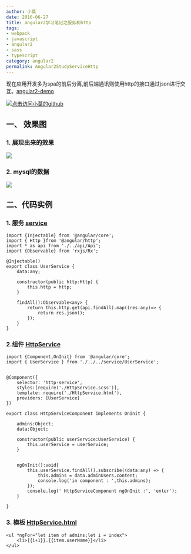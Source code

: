 ```yaml
---
author: 小莫
date: 2016-06-27
title: angular2学习笔记之服务和http
tags:
- webpack
- javascript
- angular2
- sass
- typescript
category: angular2
permalink: Angular2StudyServiceHttp
---
```

现在应用开发多为spa的前后分离,前后端通讯则使用http的接口通过json进行交互。[angular2-demo](https://github.com/qq83387856/angular2-demo)
<!-- more -->
[![点击访问小莫的github](http://static.xiaomo.info/images/angular.png)](https://github.com/qq83387856)

## 一、 效果图

### 1. 展现出来的效果
![](http://static.xiaomo.info/images/httpService.png)

### 2. mysql的数据
![](http://static.xiaomo.info/images/mysql.png)

## 二、代码实例

### 1. 服务 [service](https://github.com/qq83387856/angular2-demo/blob/master/src/ts/service/UserService.ts)

```
import {Injectable} from '@angular/core';
import { Http }from '@angular/http';
import * as api from './../api/Api';
import {Observable} from 'rxjs/Rx';

@Injectable()
export class UserService {
    data:any;

    constructor(public http:Http) {
        this.http = http;
    }

    findAll():Observable<any> {
        return this.http.get(api.findAll).map((res:any)=> {
            return res.json();
        });
    }
}
```

### 2.组件 [HttpService](https://github.com/qq83387856/angular2-demo/blob/master/src/ts/component/httpService/HttpService.ts)

```
import {Component,OnInit} from '@angular/core';
import { UserService } from './../../service/UserService';


@Component({
    selector: 'http-service',
    styles:[require('./HttpService.scss')],
    template: require('./HttpService.html'),
    providers: [UserService]
})

export class HttpServiceComponent implements OnInit {

    admins:Object;
    data:Object;

    constructor(public userService:UserService) {
        this.userService = userService;
    }


    ngOnInit():void{
        this.userService.findAll().subscribe((data:any) => {
            this.admins = data.adminUsers.content;
            console.log('in component : ',this.admins);
        });
        console.log(' HttpServiceComponent ngOnInit :', 'enter');
    }

}

```

### 3. 模板 [HttpService.html](https://github.com/qq83387856/angular2-demo/blob/master/src/ts/component/httpService/HttpService.html)

```
<ul *ngFor="let item of admins;let i = index">
    <li>{{i+1}}.{{item.userName}}</li>
</ul>
```
